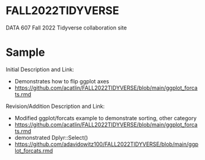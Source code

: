 # FALL2022TIDYVERSE
DATA 607 Fall 2022 Tidyverse collaboration site

# Sample
Initial Description and Link: 
* Demonstrates how to flip ggplot axes
* https://github.com/acatlin/FALL2022TIDYVERSE/blob/main/ggplot_forcats.rmd


Revision/Addition Description and Link:
* Modified ggplot/forcats example to demonstrate sorting, other category
* https://github.com/acatlin/FALL2022TIDYVERSE/blob/main/ggplot_forcats.rmd
* demonstrated Dplyr::Select()
* https://github.com/adavidowitz100/FALL2022TIDYVERSE/blob/main/ggplot_forcats.rmd